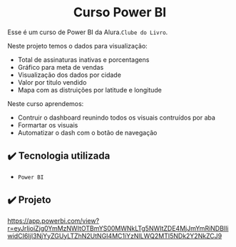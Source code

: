 <h1 align="center"> Curso Power BI </h1>

Esse é um curso de Power BI da Alura.``Clube do Livro``.

Neste projeto temos o dados para visualização:

- Total de assinaturas inativas e porcentagens
- Gráfico para meta de vendas
- Visualização dos dados por cidade
- Valor por titulo vendido
- Mapa com as distruições por latitude e longitude

Neste curso aprendemos:

- Contruir o dashboard reunindo todos os visuais contruídos por aba
- Formartar os visuais
- Automatizar o dash com o botão de navegação

## ✔️ Tecnologia utilizada

- ``Power BI``


## ✔️ Projeto

https://app.powerbi.com/view?r=eyJrIjoiZjg0YmMzNWItOTBmYS00MWNkLTg5NWItZDE4MjJmYmRiNDBlIiwidCI6IjI3NjYyZGUyLTZhN2UtNGI4MC1iYzNlLWQ2MTI5NDk2Y2NkZCJ9
